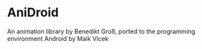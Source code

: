 AniDroid
========

An animation library by Benedikt Groß, ported to the programming environment Android by Maik Vlcek
